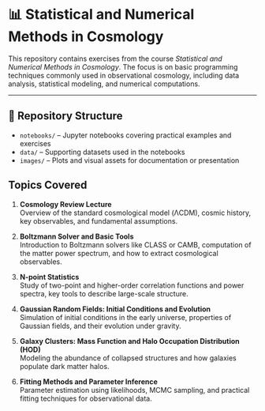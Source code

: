 # 📊 Statistical and Numerical Methods in Cosmology

This repository contains exercises from the course *Statistical and Numerical Methods in Cosmology*. The focus is on basic programming techniques commonly used in observational cosmology, including data analysis, statistical modeling, and numerical computations.

---

## 📁 Repository Structure

- `notebooks/` – Jupyter notebooks covering practical examples and exercises  
- `data/` – Supporting datasets used in the notebooks  
- `images/` – Plots and visual assets for documentation or presentation

## Topics Covered

1. **Cosmology Review Lecture**  
   Overview of the standard cosmological model (ΛCDM), cosmic history, key observables, and fundamental assumptions.

2. **Boltzmann Solver and Basic Tools**  
   Introduction to Boltzmann solvers like CLASS or CAMB, computation of the matter power spectrum, and how to extract cosmological observables.

3. **N-point Statistics**  
   Study of two-point and higher-order correlation functions and power spectra, key tools to describe large-scale structure.

4. **Gaussian Random Fields: Initial Conditions and Evolution**  
   Simulation of initial conditions in the early universe, properties of Gaussian fields, and their evolution under gravity.

5. **Galaxy Clusters: Mass Function and Halo Occupation Distribution (HOD)**  
   Modeling the abundance of collapsed structures and how galaxies populate dark matter halos.

6. **Fitting Methods and Parameter Inference**  
   Parameter estimation using likelihoods, MCMC sampling, and practical fitting techniques for observational data.
